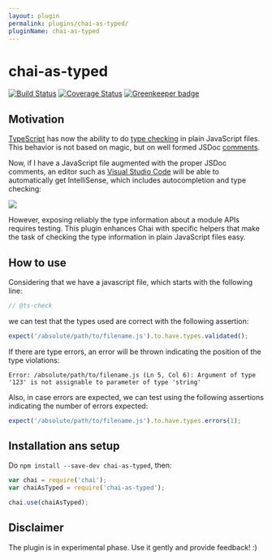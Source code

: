 ```yaml
---
layout: plugin
permalink: plugins/chai-as-typed/
pluginName: chai-as-typed
---
```


# chai-as-typed

[![Build Status](https://travis-ci.org/vstirbu/chai-as-typed.svg?branch=master)](https://travis-ci.org/vstirbu/chai-as-typed)
[![Coverage Status](https://coveralls.io/repos/github/vstirbu/chai-as-typed/badge.svg?branch=master)](https://coveralls.io/github/vstirbu/chai-as-typed?branch=master)
[![Greenkeeper badge](https://badges.greenkeeper.io/vstirbu/chai-as-typed.svg)](https://greenkeeper.io/)

## Motivation

[TypeScript](https://www.typescriptlang.org/) has now the ability to do [type checking](https://github.com/Microsoft/TypeScript/wiki/Type-Checking-JavaScript-Files) in plain JavaScript files. This behavior is not based on magic, but on well formed JSDoc [comments](https://github.com/Microsoft/TypeScript/wiki/JSDoc-support-in-JavaScript).

Now, if I have a JavaScript file augmented with the proper JSDoc comments, an editor such as [Visual Studio Code]() will be able to automatically get IntelliSense, which includes autocompletion and type checking:

![](https://raw.github.com/vstirbu/chai-as-typed/master/media/fsm-events-typescript.gif)

However, exposing reliably the type information about a module APIs requires testing. This plugin enhances Chai with specific helpers that make the task of checking the type information in plain JavaScript files easy.

## How to use

Considering that we have a javascript file, which starts with the following line:

```javascript
// @ts-check
```

we can test that the types used are correct with the following assertion:

```javascript
expect('/absolute/path/to/filename.js').to.have.types.validated();
```

If there are type errors, an error will be thrown indicating the position of the type violations:

```
Error: /absolute/path/to/filename.js (Ln 5, Col 6): Argument of type '123' is not assignable to parameter of type 'string'
```

Also, in case errors are expected, we can test using the following assertions indicating the number of errors expected:

```javascript
expect('/absolute/path/to/filename.js').to.have.types.errors(1);
```

## Installation ans setup

Do `npm install --save-dev chai-as-typed`, then:

```javascript
var chai = require('chai');
var chaiAsTyped = require('chai-as-typed');

chai.use(chaiAsTyped);
```

## Disclaimer

The plugin is in experimental phase. Use it gently and provide feedback! :)
